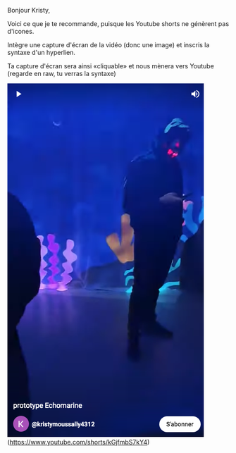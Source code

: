 Bonjour Kristy,

Voici ce que je te recommande, puisque les Youtube shorts ne génèrent pas d'icones.

Intègre une capture d'écran de la vidéo (donc une image) et inscris la syntaxe d'un hyperlien.

Ta capture d'écran sera ainsi «cliquable» et nous mènera vers Youtube (regarde en raw, tu verras la syntaxe)

![prototype échomarine](medias/Kristy_prototype_echomarine.png)(https://www.youtube.com/shorts/kGjfmbS7kY4)
